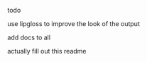 todo

use lipgloss to improve the look of the output

add docs to all

actually fill out this readme